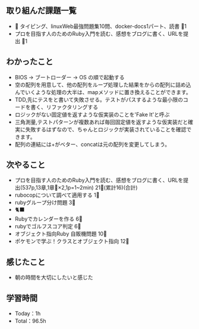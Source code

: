 
## 取り組んだ課題一覧

- :construction: タイピング、linuxWeb最強問題集10問、docker-docs1パート、読書 :tomato:1
- プロを目指す人のためのRuby入門を読む、感想をブログに書く、URLを提出 :tomato:1

## わかったこと

- BIOS -> ブートローダー -> OS の順で起動する
- 空の配列を用意して、他の配列をループ処理した結果をからの配列に詰め込んでいくような処理の大半は、mapメソッドに置き換えることができます。
- TDD,先にテスをと書いて失敗させる。テストがパスするような最小限のコードを書く、リファクタリングする
- ロジックがない固定値を返すような仮実装のことを'Fake It'と呼ぶ
- 三角測量,テストパターンが複数あれば毎回固定値を返すような仮実装だと確実に失敗するはずなので、ちゃんとロジックが実装されていることを確認できます。
- 配列の連結には+がベター、concatは元の配列を変更してしまう。


## 次やること

- プロを目指す人のためのRuby入門を読む、感想をブログに書く、URLを提出(537p,13章,1章:tomato:×2,1p=1~2min) 21:tomato:(累計16)(合計)
- rubocopについて調べて適用する 1:tomato:
- rubyグループ分け問題 3:tomato:
- :black_cat:
- Rubyでカレンダーを作る 6:tomato:
- rubyでゴルフスコア判定 6:tomato:
- オブジェクト指向Ruby 自販機問題 10:tomato:
- ポケモンで学ぶ！クラスとオブジェクト指向 12:tomato:

## 感じたこと

- 朝の時間を大切にしたいと感じた

## 学習時間

- Today：1h
- Total：96.5h
